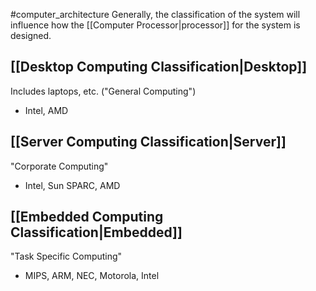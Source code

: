 #computer_architecture 
Generally, the classification of the system will influence how the [[Computer Processor|processor]] for the system is designed.
## [[Desktop Computing Classification|Desktop]]
Includes laptops, etc. ("General Computing")
- Intel, AMD

## [[Server Computing Classification|Server]]
"Corporate Computing"
- Intel, Sun SPARC, AMD

## [[Embedded Computing Classification|Embedded]]
"Task Specific Computing"
- MIPS, ARM, NEC, Motorola, Intel